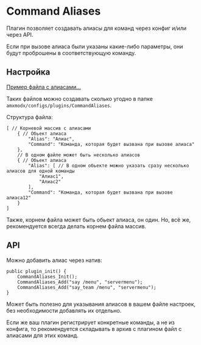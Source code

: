 # Command Aliases

Плагин позволяет создавать алиасы для команд через конфиг и/или через API.

Если при вызове алиаса были указаны какие-либо параметры, они будут проброшены в соответствующую команду.

## Настройка

[Пример файла с алиасами...](./amxmodx/configs/plugins/CommandAliases/Example.json)

Таких файлов можно создавать сколько угодно в папке `amxmodx/configs/plugins/CommandAliases`.

Структура файла:

```jsonc
[ // Корневой массив с алиасами
    { // Обьект алиаса
        "Alias": "Алиас",
        "Command": "Команда, которая будет вызвана при вызове алиаса"
    },
    // В одном файле может быть несколько алиасов
    { // Обьект алиаса
        "Alias": [ // В одном обьекте можно указать сразу несколько алиасов для одной команды
            "Алиас1",
            "Алиас2"
        ],
        "Command": "Команда, которая будет вызвана при вызове алиаса12"
    }
]
```

Также, корнем файла может быть обьект алиаса, он один. Но, всё же, рекомендуется всегда делать корнем файла массив.

## API

Можно добавить алиас через натив:

```pawn
public plugin_init() {
    CommandAliases_Init();
    CommandAliases_Add("say /menu", "servermenu");
    CommandAliases_Add("say_team /menu", "servermenu");
}
```

Может быть полезно для указывания алиасов в вашем файле настроек, без необходимости добавлять их отдельно.

Если же ваш плагин регистрирует конкретные команды, а не из конфига, то рекомендуется складывать в архив с плагином файл с алиасами для этих команд.
